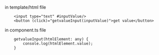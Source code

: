 in template/html file

        <input type="text" #inputValue/>
        <button (click)="getvalueInput(inputValue)">get value</button>

in component.ts file

        getvalueInput(htmlElement: any) {
            console.log(htmlElement.value);
        }
